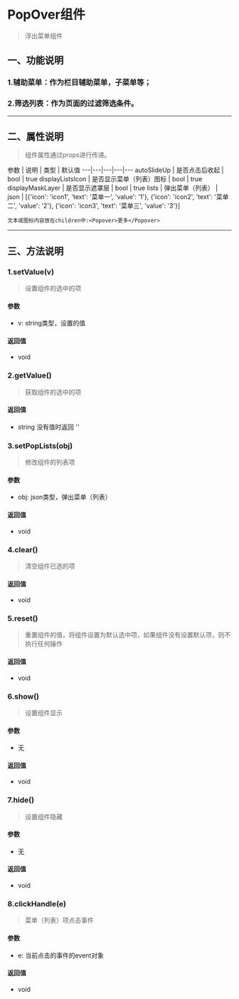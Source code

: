 # PopOver组件
> 浮出菜单组件
## 一、功能说明
### 1.辅助菜单：作为栏目辅助菜单，子菜单等；
### 2.筛选列表：作为页面的过滤筛选条件。
---

## 二、属性说明
> 组件属性通过props进行传递。

参数 | 说明 | 类型 | 默认值
---|---|---|---|---
autoSlideUp | 是否点击后收起 | bool | true
displayListsIcon | 是否显示菜单（列表）图标 | bool | true
displayMaskLayer | 是否显示遮罩层 | bool | true
lists | 弹出菜单（列表） | json | [{'icon': 'icon1', 'text': '菜单一', 'value': '1'}, {'icon': 'icon2', 'text': '菜单二', 'value': '2'}, {'icon': 'icon3', 'text': '菜单三', 'value': '3'}]

`文本或图标内容放在children中:<Popover>更多</Popover>`

---


## 三、方法说明
### 1.setValue(v)
> 设置组件的选中的项

#### 参数
- v: string类型，设置的值

#### 返回值
- void

### 2.getValue()
> 获取组件的选中的项

#### 返回值
- string 没有值时返回 ''

### 3.setPopLists(obj)
> 修改组件的列表项

#### 参数
- obj: json类型，弹出菜单（列表）

#### 返回值
- void

### 4.clear()
> 清空组件已选的项

#### 返回值
- void

### 5.reset()
> 重置组件的值，将组件设置为默认选中项，如果组件没有设置默认项，则不执行任何操作

#### 返回值
- void


### 6.show()
> 设置组件显示

#### 参数
- 无

#### 返回值
- void

### 7.hide()
> 设置组件隐藏

#### 参数
- 无

#### 返回值
- void

### 8.clickHandle(e)
> 菜单（列表）项点击事件

#### 参数
- e: 当前点击的事件的event对象

#### 返回值
- void